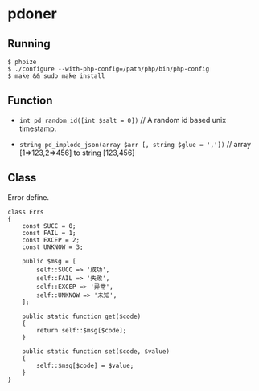 # pdoner

## Running

````shell
$ phpize
$ ./configure --with-php-config=/path/php/bin/php-config
$ make && sudo make install
````

## Function

 * `int pd_random_id([int $salt = 0])`	// A random id based unix timestamp.

 * `string pd_implode_json(array $arr [, string $glue = ','])`	// array [1=>123,2=>456] to string [123,456]

## Class
Error define.

```
class Errs
{
    const SUCC = 0;
    const FAIL = 1; 
    const EXCEP = 2;
    const UNKNOW = 3;

    public $msg = [ 
        self::SUCC => '成功',
        self::FAIL => '失败',
        self::EXCEP => '异常',
        self::UNKNOW => '未知',
    ];  

    public static function get($code)
    {   
        return self::$msg[$code];
    }

    public static function set($code, $value)
    {   
        self::$msg[$code] = $value;
    }
}
```
